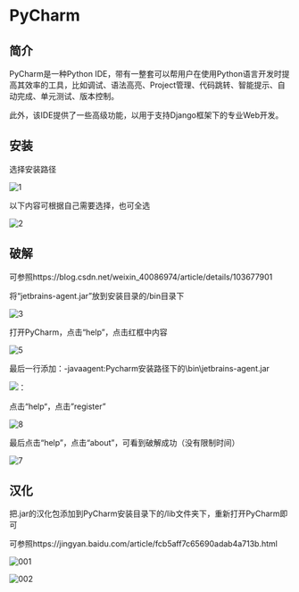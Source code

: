 # PyCharm



## 简介

PyCharm是一种Python IDE，带有一整套可以帮用户在使用Python语言开发时提高其效率的工具，比如调试、语法高亮、Project管理、代码跳转、智能提示、自动完成、单元测试、版本控制。

此外，该IDE提供了一些高级功能，以用于支持Django框架下的专业Web开发。



## 安装

选择安装路径

![1](PyCharm.assets/1.png)

以下内容可根据自己需要选择，也可全选

![2](PyCharm.assets/2.png)



## 破解

可参照https://blog.csdn.net/weixin_40086974/article/details/103677901

将“jetbrains-agent.jar”放到安装目录的/bin目录下

![3](PyCharm.assets/3.png)

打开PyCharm，点击“help”，点击红框中内容

![5](PyCharm.assets/5-1619344786740.png)

最后一行添加：-javaagent:Pycharm安装路径下的\bin\jetbrains-agent.jar

![：](PyCharm.assets/6-1619344768382.png)

点击“help“，点击”register”

![8](PyCharm.assets/8.png)

最后点击“help”，点击“about”，可看到破解成功（没有限制时间）

![7](PyCharm.assets/7.png)



## 汉化

把.jar的汉化包添加到PyCharm安装目录下的/lib文件夹下，重新打开PyCharm即可

可参照https://jingyan.baidu.com/article/fcb5aff7c65690adab4a713b.html

![001](PyCharm.assets/001.png)

![002](PyCharm.assets/002.png)

